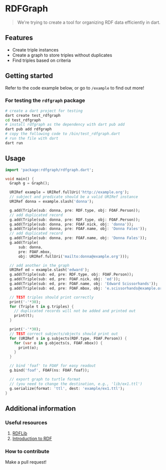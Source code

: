 # RDFGraph

> We're trying to create a tool for organizing RDF data efficiently in dart.

## Features

- Create triple instances
- Create a graph to store triples without duplicates
- Find triples based on criteria

## Getting started

Refer to the code example below, or go to `/example` to find out more!

### For testing the `rdfgraph` package

```bash
# create a dart project for testing
dart create test_rdfgraph
cd test_rdfgraph
# install rdfgraph as the dependency with dart pub add
dart pub add rdfgraph
# copy the following code to /bin/test_rdfgraph.dart
# run the file with dart
dart run
```

## Usage

```dart
import 'package:rdfgraph/rdfgraph.dart';

void main() {
  Graph g = Graph();

  URIRef example = URIRef.fullUri('http://example.org');
  // subject and predicate should be a valid URIRef instance
  URIRef donna = example.slash('donna');

  g.add(Triple(sub: donna, pre: RDF.type, obj: FOAF.Person));
  // add duplicated record
  g.add(Triple(sub: donna, pre: RDF.type, obj: FOAF.Person));
  g.add(Triple(sub: donna, pre: FOAF.nick, obj: 'donna'));
  g.add(Triple(sub: donna, pre: FOAF.name, obj: 'Donna Fales'));
  // add duplicated record
  g.add(Triple(sub: donna, pre: FOAF.name, obj: 'Donna Fales'));
  g.add(Triple(
      sub: donna,
      pre: FOAF.mbox,
      obj: URIRef.fullUri('mailto:donna@example.org')));

  // add another in the graph
  URIRef ed = example.slash('edward');
  g.add(Triple(sub: ed, pre: RDF.type, obj: FOAF.Person));
  g.add(Triple(sub: ed, pre: FOAF.nick, obj: 'ed'));
  g.add(Triple(sub: ed, pre: FOAF.name, obj: 'Edward Scissorhands'));
  g.add(Triple(sub: ed, pre: FOAF.mbox, obj: 'e.scissorhands@example.org'));

  // TEST triples should print correctly
  print('-'*30);
  for (Triple t in g.triples) {
    // duplicated records will not be added and printed out
    print(t);
  }

  print('-'*30);
  // TEST correct subjects/objects should print out
  for (URIRef s in g.subjects(RDF.type, FOAF.Person)) {
    for (var o in g.objects(s, FOAF.mbox)) {
      print(o);
    }
  }

  // bind 'foaf' to FOAF for easy readout
  g.bind('foaf', FOAF(ns: FOAF.foaf));

  // export graph to turtle format 
  // (you need to change the destination, e.g., 'lib/ex1.ttl')
  g.serialize(format: 'ttl', dest: 'example/ex1.ttl');
}
```

## Additional information

### Useful resources

1. [RDFLib](https://github.com/RDFLib/rdflib)
2. [Introduction to RDF](https://www.w3.org/TR/rdf11-primer/)

### How to contribute

Make a pull request!
